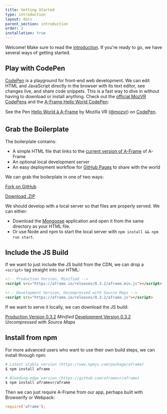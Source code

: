```yaml
---
title: Getting Started
type: introduction
layout: docs
parent_section: introduction
order: 2
installation: true
---
```


<script async src="//assets.codepen.io/assets/embed/ei.js"></script>

Welcome! Make sure to read the [introduction][introduction]. If you're ready to
go, we have several ways of getting started.

<!--toc-->

## Play with CodePen

[CodePen][codepen] is a playground for front-end web development. We can edit
HTML and JavaScript directly in the browser with its text editor, see changes
live, and share code snippets. This is a fast way to dive in without having to
download or install anything. Check out the [official MozVR
CodePens](http://codepen.io/mozvr/) and the [A-Frame Hello World
CodePen][codepen]:

<p data-height="300" data-theme-id="0" data-slug-hash="BjygdO" data-default-tab="html" data-user="mozvr" class="codepen">See the Pen <a href="http://codepen.io/team/mozvr/pen/BjygdO/">Hello World â A-Frame</a> by Mozilla VR (<a href="http://codepen.io/mozvr">@mozvr</a>) on <a href="http://codepen.io">CodePen</a>.</p>

## Grab the Boilerplate

The boilerplate contains:

- A simple HTML file that links to the [current version of A-Frame](#builds-prod) of A-Frame
- An optional local development server
- An easy deployment workflow for [GitHub Pages][ghpages] to share with the world

We can grab the boilerplate in one of two ways:

<a class="btn btn-download" href="https://github.com/aframevr/aframe-boilerplate/">Fork on GitHub</a>

<a class="btn btn-download" href="https://github.com/aframevr/aframe-boilerplate/archive/master.zip" download="aframe-boilerplate.zip">Download .ZIP<span></span></a>

We should develop with a local server so that files are properly served. We can either:

- Download the [Mongoose](https://www.cesanta.com/products/binary) application
  and open it from the same directory as your HTML file.
- Or use Node and npm to start the local server with `npm install && npm run start`.

## Include the JS Build

If we want to just include the JS build from the CDN, we can drop a `<script>` tag straight into our HTML:

```html
<!-- Production Version, Minified -->
<script src="https://aframe.io/releases/0.3.2/aframe.min.js"></script>

<!-- Development Version, Uncompressed with Source Maps -->
<script src="https://aframe.io/releases/0.3.2/aframe.js"></script>
```

If we want to serve it locally, we can download the JS build:

<a id="builds-prod" class="btn btn-download" href="https://aframe.io/releases/0.3.2/aframe.min.js" download>Production Version <span>0.3.2</span></a> <em class="install-note">Minified</em>
<a id="builds-dev" class="btn btn-download" href="https://aframe.io/releases/0.3.2/aframe.js" download>Development Version <span>0.3.2</span></a> <em class="install-note">Uncompressed with Source Maps</em>

## Install from npm

For more advanced users who want to use their own build steps, we can install through npm:

```bash
# Latest stable version (https://www.npmjs.com/package/aframe)
$ npm install aframe

# Bleeding-edge version (https://github.com/aframevr/aframe)
$ npm install aframevr/aframe
```

Then we can just require A-Frame from our app, perhaps built with Browserify or Webpack:

```js
require('aframe');
```

[codepen]: http://codepen.io/team/mozvr/pen/BjygdO
[introduction]: ./index.md
[ghpages]: https://pages.github.com/
